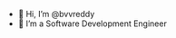 - 👋 Hi, I’m @bvvreddy
- 👀 I’m a Software Development Engineer

<!---
bvvreddy/bvvreddy is a ✨ special ✨ repository because its `README.md` (this file) appears on your GitHub profile.
You can click the Preview link to take a look at your changes.
--->
